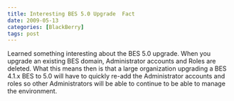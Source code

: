```yaml
---
title: Interesting BES 5.0 Upgrade  Fact
date: 2009-05-13
categories: [BlackBerry]
tags: post
---
```


Learned something interesting about the BES 5.0 upgrade. When you upgrade an existing BES domain, Administrator accounts and Roles are deleted. What this means then is that a large organization upgrading a BES 4.1.x BES to 5.0 will have to quickly re-add the Administrator accounts and roles so other Administrators will be able to continue to be able to manage the environment.